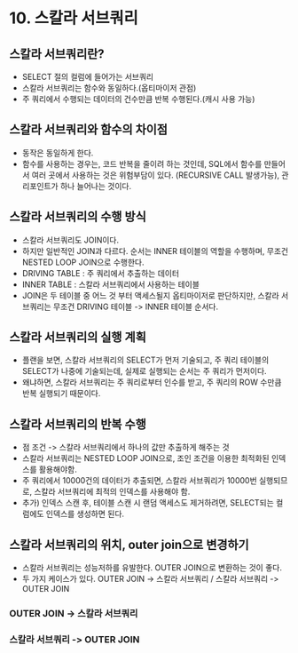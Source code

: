 # 10. 스칼라 서브쿼리

## 스칼라 서브쿼리란?
- SELECT 절의 컬럼에 들어가는 서브쿼리
- 스칼라 서브쿼리는 함수와 동일하다.(옵티마이저 관점)
- 주 쿼리에서 수행되는 데이터의 건수만큼 반복 수행된다.(캐시 사용 가능)

## 스칼라 서브쿼리와 함수의 차이점
- 동작은 동일하게 한다.
- 함수를 사용하는 경우는, 코드 반복을 줄이려 하는 것인데, SQL에서 함수를 만들어서 여러 곳에서 사용하는 것은 위험부담이 있다. (RECURSIVE CALL 발생가능), 관리포인트가 하나 늘어나는 것이다.


## 스칼라 서브쿼리의 수행 방식
- 스칼라 서브쿼리도 JOIN이다.
- 하지만 일반적인 JOIN과 다르다. 순서는 INNER 테이블의 역할을 수행하며, 무조건 NESTED LOOP JOIN으로 수행한다.
- DRIVING TABLE : 주 쿼리에서 추출하는 데이터
- INNER TABLE : 스칼라 서브쿼리에서 사용하는 테이블
- JOIN은 두 테이블 중 어느 것 부터 액세스될지 옵티마이저로 판단하지만, 스칼라 서브쿼리는 무조건 DRIVING 테이블 -> INNER 테이블 순서다.

## 스칼라 서브쿼리의 실행 계획
- 플랜을 보면, 스칼라 서브쿼리의 SELECT가 먼저 기술되고, 주 쿼리 테이블의 SELECT가 나중에 기술되는데, 실제로 실행되는 순서는 주 쿼리가 먼저이다.
- 왜냐하면, 스칼라 서브쿼리는 주 쿼리로부터 인수를 받고, 주 쿼리의 ROW 수만큼 반복 실행되기 때문이다.

## 스칼라 서브쿼리의 반복 수행
- 점 조건 -> 스칼라 서브쿼리에서 하나의 값만 추출하게 해주는 것
- 스칼라 서브쿼리는 NESTED LOOP JOIN으로, 조인 조건을 이용한 최적화된 인덱스를 활용해야함.
- 주 쿼리에서 10000건의 데이터가 추출되면, 스칼라 서브쿼리가 10000번 실행되므로, 스칼라 서브쿼리에 최적의 인덱스를 사용해야 함.
- 추가) 인덱스 스캔 후, 테이블 스캔 시 랜덤 액세스도 제거하려면, SELECT되는 컬럼에도 인덱스를 생성하면 된다.

## 스칼라 서브쿼리의 위치, outer join으로 변경하기
- 스칼라 서브쿼리는 성능저하를 유발한다. OUTER JOIN으로 변환하는 것이 좋다.
- 두 가지 케이스가 있다. OUTER JOIN -> 스칼라 서브쿼리 / 스칼라 서브쿼리 -> OUTER JOIN

### OUTER JOIN -> 스칼라 서브쿼리

### 스칼라 서브쿼리 -> OUTER JOIN
